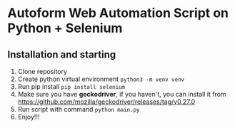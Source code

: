 # Autoform Web Automation Script on Python + Selenium

## Installation and starting
1. Clone repository
2. Create python virtual environment `python3 -m venv venv`
3. Run pip install `pip install selenium`
4. Make sure you have **geckodriver**, if you haven't, you can install it from https://github.com/mozilla/geckodriver/releases/tag/v0.27.0
5. Run script with command `python main.py`
6. Enjoy!!!
